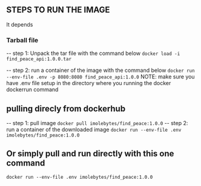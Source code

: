 ## STEPS TO RUN THE IMAGE
It depends
### Tarball file
-- step 1: Unpack the tar file with the command below
```docker load -i find_peace_api:1.0.0.tar```

-- step 2: run a container of the image with the command below
```docker run --env-file .env -p 8080:8080 find_peace_api:1.0.0```
NOTE: make sure you have .env file setup in the directory where you running the docker dockerrun command

## pulling direcly from dockerhub
-- step 1: pull image
```docker pull imolebytes/find_peace:1.0.0```
-- step 2: run a container of the downloaded image
```docker run --env-file .env imolebytes/find_peace:1.0.0```

## Or simply pull and run directly with this one command
```docker run --env-file .env imolebytes/find_peace:1.0.0```

